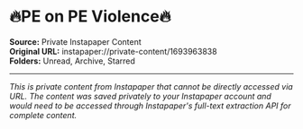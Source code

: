 # 🔥PE on PE Violence🔥

**Source:** Private Instapaper Content  
**Original URL:** instapaper://private-content/1693963838  
**Folders:** Unread, Archive, Starred  

---

*This is private content from Instapaper that cannot be directly accessed via URL. The content was saved privately to your Instapaper account and would need to be accessed through Instapaper's full-text extraction API for complete content.*